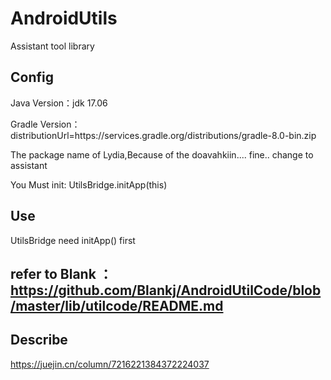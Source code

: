 # AndroidUtils
Assistant tool library
## Config
Java Version：jdk 17.06

Gradle Version：distributionUrl=https\://services.gradle.org/distributions/gradle-8.0-bin.zip

The package name of Lydia,Because of the doavahkiin....
fine.. change to assistant

You Must init: UtilsBridge.initApp(this)

## Use 
UtilsBridge need initApp() first
## refer to Blank ：https://github.com/Blankj/AndroidUtilCode/blob/master/lib/utilcode/README.md

## Describe
https://juejin.cn/column/7216221384372224037

